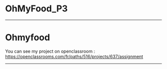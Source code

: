 # OhMyFood_P3

- - - 
# Ohmyfood 

You can see my project on openclassroom : https://openclassrooms.com/fr/paths/516/projects/637/assignment

- - - 
